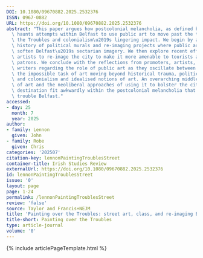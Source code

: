 ```yaml
---
DOI: 10.1080/09670882.2025.2532376
ISSN: 0967-0882
URL: https://doi.org/10.1080/09670882.2025.2532376
abstract: "This paper argues how postcolonial melancholia, as defined by Paul Gilroy,\
  \ haunts attempts within Belfast to use public art to move past the trauma from\
  \ the Troubles and colonialism\u2019s lingering impact. We begin by addressing the\
  \ history of political murals and re-imaging projects where public art is used to\
  \ soften Belfast\u2019s sectarian imagery. We then explore recent efforts by street\
  \ artists to re-image the city to make it more amenable to tourists and middle-class\
  \ patrons. We conclude with the reflections from promoters, artists, and graffiti\
  \ writers regarding the role of public art as they oscillate between acknowledging\
  \ the impossible task of art moving beyond historical trauma, political upheaval,\
  \ and colonialism and idealised notions of art. An overarching middle-class vision\
  \ of art and the neoliberal approaches of using it to bolster the city as a tourist\
  \ destination fit awkwardly within the postcolonial melancholia that continues to\
  \ trouble Belfast."
accessed:
- day: 25
  month: 7
  year: 2025
author:
- family: Lennon
  given: John
- family: Robe
  given: Chris
categories: '202507'
citation-key: lennonPaintingTroublesStreet
container-title: Irish Studies Review
externalUrl: https://doi.org/10.1080/09670882.2025.2532376
id: lennonPaintingTroublesStreet
issue: '0'
layout: page
page: 1-24
permalink: /lennonPaintingTroublesStreet
review: 'false'
source: Taylor and Francis+NEJM
title: 'Painting over the Troubles: street art, class, and re-imaging Belfast'
title-short: Painting over the Troubles
type: article-journal
volume: '0'
---
```

{% include articlePageTemplate.html %}